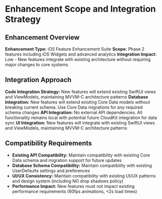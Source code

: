# Enhancement Scope and Integration Strategy

## Enhancement Overview
**Enhancement Type:** iOS Feature Enhancement Suite
**Scope:** Phase 2 features including iOS Widgets and advanced analytics
**Integration Impact:** Low - New features integrate with existing architecture without requiring major changes to core systems

## Integration Approach
**Code Integration Strategy:** New features will extend existing SwiftUI views and ViewModels, maintaining MVVM-C architecture patterns
**Database Integration:** New features will extend existing Core Data models without breaking current schema. Use Core Data migrations for any required schema changes
**API Integration:** No external API dependencies. All functionality remains local with potential future CloudKit integration for data sync
**UI Integration:** New features will integrate with existing SwiftUI views and ViewModels, maintaining MVVM-C architecture patterns

## Compatibility Requirements
- **Existing API Compatibility:** Maintain compatibility with existing Core Data schema and migration support for future updates
- **Database Schema Compatibility:** Maintain compatibility with existing UserDefaults settings and preferences
- **UI/UX Consistency:** Maintain compatibility with existing UI/UX patterns and design system (including NO drop shadows policy)
- **Performance Impact:** New features must not impact existing performance requirements (60fps animations, <2s load times)
